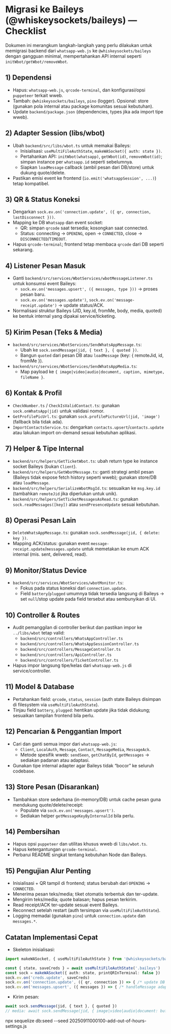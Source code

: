 # Migrasi ke Baileys (@whiskeysockets/baileys) — Checklist

Dokumen ini merangkum langkah-langkah yang perlu dilakukan untuk memigrasi backend dari `whatsapp-web.js` ke `@whiskeysockets/baileys` dengan gangguan minimal, mempertahankan API internal seperti `initWbot/getWbot/removeWbot`.

## 1) Dependensi
- Hapus: `whatsapp-web.js`, `qrcode-terminal`, dan konfigurasi/opsi `puppeteer` terkait wweb.
- Tambah: `@whiskeysockets/baileys`, `pino` (logger). Opsional: store (gunakan pola internal atau package komunitas sesuai kebutuhan).
- Update `backend/package.json` (dependencies, types jika ada import tipe wweb).

## 2) Adapter Session (libs/wbot)
- Ubah `backend/src/libs/wbot.ts` untuk memakai Baileys:
  - Inisialisasi: `useMultiFileAuthState`, `makeWASocket({ auth: state })`.
  - Pertahankan API: `initWbot(whatsapp)`, `getWbot(id)`, `removeWbot(id)`; simpan instance per `whatsapp.id` seperti sebelumnya.
  - Siapkan `loadMessage` callback (ambil pesan dari DB/store) untuk dukung quote/delete.
- Pastikan emisi event ke frontend (`io.emit('whatsappSession', ...)`) tetap kompatibel.

## 3) QR & Status Koneksi
- Dengarkan `sock.ev.on('connection.update', ({ qr, connection, lastDisconnect }))`.
- Mapping ke DB `Whatsapp` dan event socket:
  - QR: simpan `qrcode` saat tersedia; kosongkan saat connected.
  - Status: connecting → `OPENING`, open → `CONNECTED`, close → `DISCONNECTED`/`TIMEOUT`.
- Hapus `qrcode-terminal`; frontend tetap membaca `qrcode` dari DB seperti sekarang.

## 4) Listener Pesan Masuk
- Ganti `backend/src/services/WbotServices/wbotMessageListener.ts` untuk konsumsi event Baileys:
  - `sock.ev.on('messages.upsert', ({ messages, type }))` → proses pesan baru.
  - `sock.ev.on('messages.update')`, `sock.ev.on('message-receipt.update')` → update status/ACK.
- Normalisasi struktur Baileys (JID, key.id, fromMe, body, media, quoted) ke bentuk internal yang dipakai service/ticketing.

## 5) Kirim Pesan (Teks & Media)
- `backend/src/services/WbotServices/SendWhatsAppMessage.ts`:
  - Ubah ke `sock.sendMessage(jid, { text }, { quoted })`.
  - Bangun `quoted` dari pesan DB atau `loadMessage` (key: { remoteJid, id, fromMe }).
- `backend/src/services/WbotServices/SendWhatsAppMedia.ts`:
  - Map payload ke `{ image|video|audio|document, caption, mimetype, fileName }`.

## 6) Kontak & Profil
- `CheckNumber.ts` / `CheckIsValidContact.ts`: gunakan `sock.onWhatsApp(jid)` untuk validasi nomor.
- `GetProfilePicUrl.ts`: gunakan `sock.profilePictureUrl(jid, 'image')` (fallback bila tidak ada).
- `ImportContactsService.ts`: dengarkan `contacts.upsert`/`contacts.update` atau lakukan import on-demand sesuai kebutuhan aplikasi.

## 7) Helper & Tipe Internal
- `backend/src/helpers/GetTicketWbot.ts`: ubah return type ke instance socket Baileys (bukan `Client`).
- `backend/src/helpers/GetWbotMessage.ts`: ganti strategi ambil pesan (Baileys tidak expose fetch history seperti wweb); gunakan store/DB atau `loadMessage`.
- `backend/src/helpers/SerializeWbotMsgId.ts`: sesuaikan ke `msg.key.id` (tambahkan `remoteJid` jika diperlukan untuk unik).
- `backend/src/helpers/SetTicketMessagesAsRead.ts`: gunakan `sock.readMessages([key])` atau `sendPresenceUpdate` sesuai kebutuhan.

## 8) Operasi Pesan Lain
- `DeleteWhatsAppMessage.ts`: gunakan `sock.sendMessage(jid, { delete: key })`.
- Mapping ACK/status: gunakan event `message-receipt.update`/`messages.update` untuk memetakan ke enum ACK internal (mis. sent, delivered, read).

## 9) Monitor/Status Device
- `backend/src/services/WbotServices/wbotMonitor.ts`:
  - Fokus pada status koneksi dari `connection.update`.
  - Field `battery`/`plugged` umumnya tidak tersedia langsung di Baileys → set `null`/stop update pada field tersebut atau sembunyikan di UI.

## 10) Controller & Routes
- Audit pemanggilan di controller berikut dan pastikan impor ke `../libs/wbot` tetap valid:
  - `backend/src/controllers/WhatsAppController.ts`
  - `backend/src/controllers/WhatsAppSessionController.ts`
  - `backend/src/controllers/MessageController.ts`
  - `backend/src/controllers/ApiController.ts`
  - `backend/src/controllers/TicketController.ts`
- Hapus impor langsung tipe/kelas dari `whatsapp-web.js` di service/controller.

## 11) Model & Database
- Pertahankan field: `qrcode`, `status`, `session` (auth state Baileys disimpan di filesystem via `useMultiFileAuthState`).
- Tinjau field `battery`, `plugged`: hentikan update jika tidak didukung; sesuaikan tampilan frontend bila perlu.

## 12) Pencarian & Penggantian Import
- Cari dan ganti semua impor dari `whatsapp-web.js`:
  - `Client`, `LocalAuth`, `Message`, `Contact`, `MessageMedia`, `MessageAck`.
  - Metode spesifik wweb: `sendSeen`, `getChatById`, `getMessages` → sediakan padanan atau adaptasi.
- Gunakan tipe internal adapter agar Baileys tidak “bocor” ke seluruh codebase.

## 13) Store Pesan (Disarankan)
- Tambahkan store sederhana (in-memory/DB) untuk cache pesan guna mendukung quote/delete/receipt:
  - Populate via `sock.ev.on('messages.upsert')`.
  - Sediakan helper `getMessageKeyByInternalId` bila perlu.

## 14) Pembersihan
- Hapus opsi `puppeteer` dan utilitas khusus wweb di `libs/wbot.ts`.
- Hapus ketergantungan `qrcode-terminal`.
- Perbarui README singkat tentang kebutuhan Node dan Baileys.

## 15) Pengujian Alur Penting
- Inisialisasi + QR tampil di frontend; status berubah dari `OPENING` → `CONNECTED`.
- Menerima pesan teks/media; tiket otomatis terbentuk dan ter-update.
- Mengirim teks/media; quote balasan; hapus pesan terkirim.
- Read receipt/ACK ter-update sesuai event Baileys.
- Reconnect setelah restart (auth tersimpan via `useMultiFileAuthState`).
- Logging memadai (gunakan `pino`) untuk `connection.update` dan `messages.*`.

## Catatan Implementasi Cepat
- Skeleton inisialisasi:

```ts
import makeWASocket, { useMultiFileAuthState } from '@whiskeysockets/baileys'

const { state, saveCreds } = await useMultiFileAuthState('.baileys')
const sock = makeWASocket({ auth: state, printQRInTerminal: false })
sock.ev.on('creds.update', saveCreds)
sock.ev.on('connection.update', ({ qr, connection }) => { /* update DB + emit */ })
sock.ev.on('messages.upsert', ({ messages }) => { /* handleMessage adapter */ })
```

- Kirim pesan:

```ts
await sock.sendMessage(jid, { text }, { quoted })
// media: await sock.sendMessage(jid, { image|video|audio|document: buffer/stream, caption, mimetype, fileName })
```

npx sequelize db:seed --seed 20250911000100-add-out-of-hours-settings.js